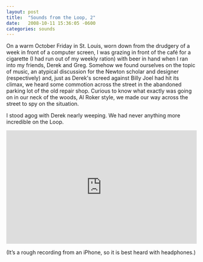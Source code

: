 ```yaml
---
layout: post
title:  "Sounds from the Loop, 2"
date:   2008-10-11 15:36:05 -0600
categories: sounds
---
```


On a warm October Friday in St. Louis, worn down from the drudgery of a week in front of a computer screen, I was grazing in front of the café for a cigarette (I had run out of my weekly ration) with beer in hand when I ran into my friends, Derek and Greg. Somehow we found ourselves on the topic of music, an atypical discussion for the Newton scholar and designer (respectively) and, just as Derek's screed against Billy Joel had hit its climax, we heard some commotion across the street in the abandoned parking lot of the old repair shop. Curious to know what exactly was going on in our neck of the woods, Al Roker style, we made our way across the street to spy on the situation.

I stood agog with Derek nearly weeping. We had never anything more incredible on the Loop.

<iframe width="100%" height="300" scrolling="no" frameborder="no" src="https://w.soundcloud.com/player/?url=https%3A//api.soundcloud.com/tracks/310361132&amp;auto_play=false&amp;hide_related=false&amp;show_comments=true&amp;show_user=true&amp;show_reposts=false&amp;visual=true"></iframe>

(It’s a rough recording from an iPhone, so it is best heard with headphones.)